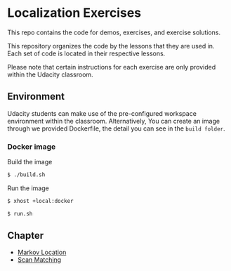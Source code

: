 # Localization Exercises

This repo contains the code for demos, exercises, and exercise solutions.

This repository organizes the code by the lessons that they are used in. Each set of code is located in their respective lessons.

Please note that certain instructions for each exercise are only provided within the Udacity classroom.

## Environment

Udacity students can make use of the pre-configured workspace environment within the classroom. Alternatively, You can create an image through we provided Dockerfile, the detail you can see in the `build folder`.

### Docker image

Build the image

```sh
$ ./build.sh
```

Run the image

```sh
$ xhost +local:docker
```

```sh
$ run.sh
```

## Chapter

- [Markov Location](./Markov/README.md)
- [Scan Matching](./Scan%20Matching/README.md)

